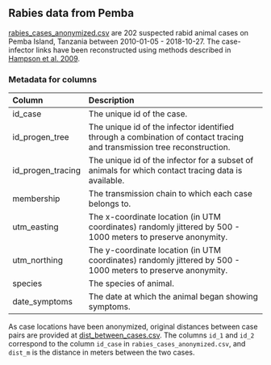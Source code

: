 
<!-- readme.md is generated from README.Rmd. Please edit that file -->

## Rabies data from Pemba

[rabies\_cases\_anonymized.csv](src/assets/data/rabes_cases_anonymized.csv)
are 202 suspected rabid animal cases on Pemba Island, Tanzania between
2010-01-05 - 2018-10-27. The case-infector links have been reconstructed
using methods described in [Hampson et
al. 2009](https://journals.plos.org/plosbiology/article?id=10.1371/journal.pbio.1000053).

### Metadata for columns

| Column              | Description                                                                                                             |
|:--------------------|:------------------------------------------------------------------------------------------------------------------------|
| id\_case            | The unique id of the case.                                                                                              |
| id\_progen\_tree    | The unique id of the infector identified through a combination of contact tracing and transmission tree reconstruction. |
| id\_progen\_tracing | The unique id of the infector for a subset of animals for which contact tracing data is available.                      |
| membership          | The transmission chain to which each case belongs to.                                                                   |
| utm\_easting        | The x-coordinate location (in UTM coordinates) randomly jittered by 500 - 1000 meters to preserve anonymity.            |
| utm\_northing       | The y-coordinate location (in UTM coordinates) randomly jittered by 500 - 1000 meters to preserve anonymity.            |
| species             | The species of animal.                                                                                                  |
| date\_symptoms      | The date at which the animal began showing symptoms.                                                                    |

As case locations have been anonymized, original distances between case
pairs are provided at
[dist\_between\_cases.csv](src/assets/data/dist_between_cases.csv). The
columns `id_1` and `id_2` correspond to the column `id_case` in
`rabies_cases_anonymized.csv`, and `dist_m` is the distance in meters
between the two cases.
